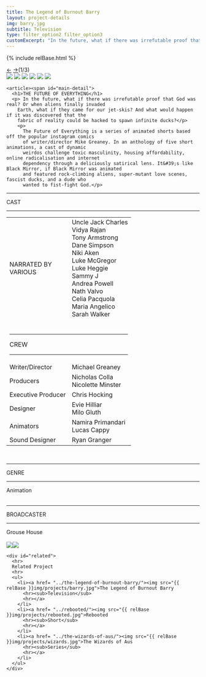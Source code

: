 ```yaml
---
title: The Legend of Burnout Barry
layout: project-details
img: barry.jpg
subtitle: Television
type: filter_option2 filter_option3
customExcerpt: "In the future, what if there was irrefutable proof that God was real? Or when aliens finally invaded Earth, what if they came for our jet-skis? And what would happen if it was discovered that the fabric of reality could be hacked to spawn infinite ducks?"
---
```

{% include relBase.html %}
 <section id="details">
    <div id="carousel">
      <div id="carousel_controls"><span><a href="#" id="carousel_backward">&larr;</a> <a href="#"
            id="carousel_forward">&rarr;</a></span><span id="pagecount">(1/3)</span></div>
      <div id="carousel_img">
        <img src="{{ relBase }}img/gallery/tfoe1.jpg" id="img1">
        <img src="{{ relBase }}img/gallery/tfoe2.jpg" id="img2">
        <img src="{{ relBase }}img/gallery/tfoe3.jpg" id="img3">
        <img src="{{ relBase }}img/gallery/tfoe4.jpg" id="img4">
        <img src="{{ relBase }}img/gallery/tfoe5.jpg" id="img5">
        <img src="{{ relBase }}img/gallery/tfoe6.jpg" id="img6">
      </div>
    </div>


    <article><span id="main-detail">
      <h1>THE FUTURE OF EVERYTHING</h1>
      <p> In the future, what if there was irrefutable proof that God was real? Or when aliens finally invaded 
        Earth, what if they came for our jet-skis? And what would happen if it was discovered that the 
        fabric of reality could be hacked to spawn infinite ducks?</p>
        <p>
          The Future of Everything is a series of animated shorts based off the popular instagram comics 
          of writer/director Mike Greaney. In an anthology of five short animations, a cast of dynamic 
          weirdos challenge toxic masculinity, housing affordability, online radicalisation and internet 
          dependency through a deliciously satirical lens. It&#39;s like Black Mirror, if Black Mirror was animated 
          and featured rock-climbing aliens, super-mutant love scenes, fascist ducks, and a dude who 
          wanted to fist-fight God.</p>
</span>   <sub>
        <hr>CAST
        <hr>
        <table><tr><td>NARRATED BY<br>
          VARIOUS</td><td>Uncle Jack Charles<br>Vidya Rajan<br>Tony Armstrong<br>Dane Simpson<br>Niki Aken<br>Luke McGregor<br>Luke Heggie<br>Sammy J<br>Andrea Powell<br>Nath Valvo<br>Celia Pacquola<br>Maria Angelico<br>Sarah Walker<br>
        </td></tr><tr><td colspan="2"><br><hr>CREW
          <hr></td></tr><tr><td>Writer/Director</td><td>Michael Greaney</td></tr><tr><td>
        Producers</td><td>Nicholas Colla<br>Nicolette Minster</td></tr><tr><td>
          Executive Producer</td><td>Chris Hocking</td></tr><tr><td>
          Designer</td><td>Evie Hilliar<br>Milo Gluth</td></tr><tr><td>
          Animators</td><td>Namira Primandari<br>Lucas Cappy</td></tr><tr><td>
            Sound Designer</td><td>Ryan Granger</td></tr></table><br>
        <hr>GENRE
        <hr>
        Animation<br>
        <br>
        <hr>BROADCASTER
        <hr>
        Grouse House<br><br>
        <a href="https://www.imdb.com/title/tt23863806/" target="_blank"><img src="{{ relBase }}img/social/imdb.svg" class="imdb"></a><a href="https://www.youtube.com/watch?v=E0c20UVV-MI&list=PLoO7Ckc824zsM3cpF3eXM1g9unl0hkJT0&index=2" target="_blank"><img src="{{ relBase }}img/social/youtube.svg" class="youtube"></a>
      </sub>
    </article>

    <div id="related">
      <hr>
      Related Project
      <hr>
      <ul>
        <li><a href= "../the-legend-of-burnout-barry/"><img src="{{ relBase }}img/projects/barry.jpg">The Legend of Burnout Barry
          <hr><sub>Television</sub>
          <hr></a>
        </li>
        <li><a href= "../rebooted/"><img src="{{ relBase }}img/projects/rebooted.jpg">Rebooted
          <hr><sub>Short</sub>
          <hr></a>
        </li>
        <li><a href= "../the-wizards-of-aus/"><img src="{{ relBase }}img/projects/wizards.jpg">The Wizards of Aus
          <hr><sub>Series</sub>
          <hr></a>
        </li>
      </ul>
    </div>
  </section>

  <div id="gradient"></div>